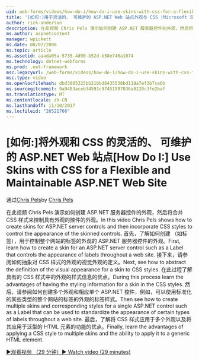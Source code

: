 ```yaml
---
uid: web-forms/videos/how-do-i/how-do-i-use-skins-with-css-for-a-flexible-and-maintainable-aspnet-web-site
title: '[如何:]用于灵活的、 可维护的 ASP.NET Web 站点外观与 CSS |Microsoft 文档'
author: rick-anderson
description: 在此视频 Chris Pels 演示如何创建 ASP.NET 服务器控件的外观，然后将合并 CSS 样式来控制具有外观 contr.的外观...
ms.author: aspnetcontent
manager: wpickett
ms.date: 08/07/2008
ms.topic: article
ms.assetid: aaada05a-5735-4d90-b52d-b58e746a1074
ms.technology: dotnet-webforms
ms.prod: .net-framework
msc.legacyurl: /web-forms/videos/how-do-i/how-do-i-use-skins-with-css-for-a-flexible-and-maintainable-aspnet-web-site
msc.type: video
ms.openlocfilehash: dbd3805325bb21bbd6435538bd119a7ef2b7ce0b
ms.sourcegitcommit: 9a9483aceb34591c97451997036a9120c3fe2baf
ms.translationtype: MT
ms.contentlocale: zh-CN
ms.lasthandoff: 11/10/2017
ms.locfileid: "26521766"
---
```

<a name="how-do-i-use-skins-with-css-for-a-flexible-and-maintainable-aspnet-web-site"></a><span data-ttu-id="92312-103">[如何:]将外观和 CSS 的灵活的、 可维护的 ASP.NET Web 站点</span><span class="sxs-lookup"><span data-stu-id="92312-103">[How Do I:] Use Skins with CSS for a Flexible and Maintainable ASP.NET Web Site</span></span>
====================
<span data-ttu-id="92312-104">通过[Chris Pels](https://twitter.com/chrispels)</span><span class="sxs-lookup"><span data-stu-id="92312-104">by [Chris Pels](https://twitter.com/chrispels)</span></span>

<span data-ttu-id="92312-105">在此视频 Chris Pels 演示如何创建 ASP.NET 服务器控件的外观，然后将合并 CSS 样式来控制具有外观的控件的外观。</span><span class="sxs-lookup"><span data-stu-id="92312-105">In this video Chris Pels shows how to create skins for ASP.NET server controls and then incorporate CSS styles to control the appearance of the skinned controls.</span></span> <span data-ttu-id="92312-106">首先，了解如何创建 （如标签），用于控制整个网站的标签的外观的 ASP.NET 服务器控件的外观。</span><span class="sxs-lookup"><span data-stu-id="92312-106">First, learn how to create a skin for an ASP.NET server control such as a Label that controls the appearance of labels throughout a web site.</span></span> <span data-ttu-id="92312-107">接下来，请参阅如何抽象对 CSS 样式的外观的视觉外观的定义。</span><span class="sxs-lookup"><span data-stu-id="92312-107">Next, see how to abstract the definition of the visual appearance for a skin to CSS styles.</span></span> <span data-ttu-id="92312-108">在此过程了解具有的 CSS 样式中的外观的样式信息的优点。</span><span class="sxs-lookup"><span data-stu-id="92312-108">During this process learn the advantages of having the styling information for a skin in the CSS styles.</span></span> <span data-ttu-id="92312-109">然后，请参阅如何创建多个外观和相应单个 ASP.NET 控件，例如，可以使用标准化的某些类型的整个网站的标签的外观的标签样式。</span><span class="sxs-lookup"><span data-stu-id="92312-109">Then see how to create multiple skins and corresponding styles for a single ASP.NET control such as a Label that can be used to standardize the appearance of certain types of labels throughout a web site.</span></span> <span data-ttu-id="92312-110">最后，了解将 CSS 样式应用于多个外观以及将其应用于泛型的 HTML 元素的功能的优点。</span><span class="sxs-lookup"><span data-stu-id="92312-110">Finally, learn the advantages of applying a CSS style to multiple skins and the ability to apply it to a generic HTML element.</span></span>

[<span data-ttu-id="92312-111">&#9654;观看视频 （29 分钟）</span><span class="sxs-lookup"><span data-stu-id="92312-111">&#9654; Watch video (29 minutes)</span></span>](https://channel9.msdn.com/Blogs/ASP-NET-Site-Videos/how-do-i-use-skins-with-css-for-a-flexible-and-maintainable-aspnet-web-site)
